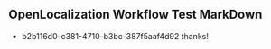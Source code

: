 ## OpenLocalization Workflow Test MarkDown
* b2b116d0-c381-4710-b3bc-387f5aaf4d92 thanks!

<!--HONumber=Jul16_HO3-->


